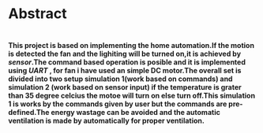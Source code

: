 # Abstract
#
**This project is based on implementing the home automation.If the motion
is detected the fan and the lighiting will be turned on,it is achieved 
by *__sensor__*.The command based operation is posible and it is implemented 
using *__UART__* , for fan i have used an simple DC motor.The overall set is 
divided into two setup simulation 1(work based on commands) and simulation 2
(work based on sensor input) if the temperature is grater than 35 degree celcius the motoe
will turn on else turn off.This simulation 1 is works by the commands given by 
user but the commands are pre-defined.The energy wastage can be avoided and the
automatic ventilation is made by automatically for proper ventilation.**
